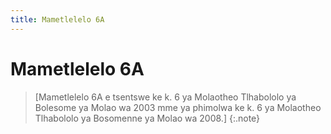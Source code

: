 ```yaml
---
title: Mametlelelo 6A
---
```


# Mametlelelo 6A

> [Mametlelelo 6A e tsentswe ke k. 6 ya Molaotheo Tlhabololo ya Bolesome ya Molao wa 2003 mme ya phimolwa ke k. 6 ya Molaotheo Tlhabololo ya Bosomenne ya Molao wa 2008.]
{:.note}